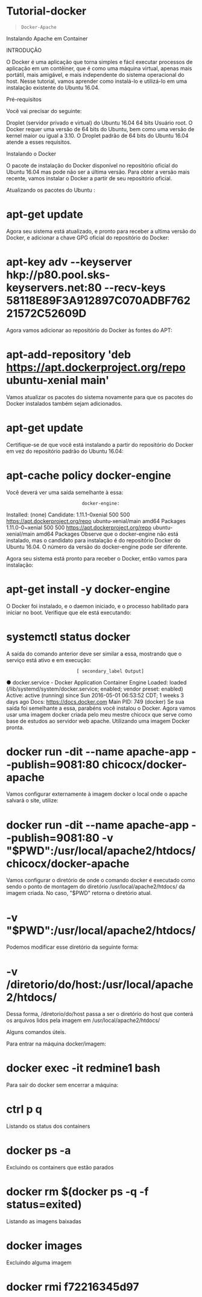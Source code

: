 # Tutorial-docker
>     Docker-Apache

Instalando Apache em Container


INTRODUÇÃO

O Docker é uma aplicação que torna simples e fácil executar processos de aplicação em um contêiner, que é como uma máquina virtual, apenas mais portátil, mais amigável, e mais independente do sistema operacional do host. Nesse tutorial, vamos aprender como instalá-lo e utilizá-lo em uma instalação existente do Ubuntu 16.04.


Pré-requisitos

Você vai precisar do seguinte:

Droplet (servidor privado e virtual) do Ubuntu 16.04 64 bits Usuário root. O Docker requer uma versão de 64 bits do Ubuntu, bem como uma versão de kernel maior ou igual a 3.10. O Droplet padrão de 64 bits do Ubuntu 16.04 atende a esses requisitos.

Instalando o Docker

O pacote de instalação do Docker disponível no repositório oficial do Ubuntu 16.04 mas pode não ser a última versão. Para obter a versão mais recente, vamos instalar o Docker a partir de seu repositório oficial.

Atualizando os pacotes do Ubuntu :

# apt-get update
Agora seu sistema está atualizado, e pronto para receber a ultima versão do Docker, e adicionar a chave GPG oficial do repositório do Docker:

# apt-key adv --keyserver hkp://p80.pool.sks-keyservers.net:80 --recv-keys 58118E89F3A912897C070ADBF76221572C52609D
Agora vamos adicionar ao repositório do Docker às fontes do APT:

# apt-add-repository 'deb https://apt.dockerproject.org/repo ubuntu-xenial main'
Vamos atualizar os pacotes do sistema novamente para que os pacotes do Docker instalados também sejam adicionados.

# apt-get update
Certifique-se de que você está instalando a partir do repositório do Docker em vez do repositório padrão do Ubuntu 16.04:

# apt-cache policy docker-engine
Você deverá ver uma saída semelhante à essa:

                                docker-engine:
Installed: (none)
Candidate: 1.11.1-0xenial 500
500 https://apt.dockerproject.org/repo ubuntu-xenial/main amd64 Packages
1.11.0-0~xenial 500
500 https://apt.dockerproject.org/repo ubuntu-xenial/main amd64 Packages
Observe que o docker-engine não está instalado, mas o candidato para instalação é do repositório Docker do Ubuntu 16.04. O número da versão do docker-engine pode ser diferente.

Agora seu sistema está pronto para receber o Docker, então vamos para instalação:

# apt-get install -y docker-engine
O Docker foi instalado, e o daemon iniciado, e o processo habilitado para iniciar no boot. Verifique que ele está executando:

# systemctl status docker
A saída do comando anterior deve ser similar a essa, mostrando que o serviço está ativo e em execução:

                              [ secondary_label Output]
● docker.service - Docker Application Container Engine
Loaded: loaded (/lib/systemd/system/docker.service; enabled; vendor preset: enabled)
Active: active (running) since Sun 2016-05-01 06:53:52 CDT; 1 weeks 3 days ago
Docs: https://docs.docker.com
Main PID: 749 (docker)
Se sua saída foi semelhante a essa, parabéns você instalou o Docker. Agora vamos usar uma imagem docker criada pelo meu mestre chicocx que serve como base de estudos ao servidor web apache. Utilizando uma imagem Docker pronta.

# docker run -dit --name apache-app --publish=9081:80 chicocx/docker-apache
Vamos configurar externamente à imagem docker o local onde o apache salvará o site, utilize:

# docker run -dit --name apache-app --publish=9081:80 -v "$PWD":/usr/local/apache2/htdocs/ chicocx/docker-apache
Vamos configurar o diretório de onde o comando docker é executado como sendo o ponto de montagem do diretório /usr/local/apache2/htdocs/ da imagem criada. No caso, "$PWD" retorna o diretório atual.

# -v "$PWD":/usr/local/apache2/htdocs/
Podemos modificar esse diretório da seguinte forma:

# -v /diretorio/do/host:/usr/local/apache2/htdocs/
Dessa forma, /diretorio/do/host passa a ser o diretório do host que conterá os arquivos lidos pela imagem em /usr/local/apache2/htdocs/

Alguns comandos úteis.

Para entrar na máquina docker/imagem:

 # docker exec -it redmine1 bash
Para sair do docker sem encerrar a máquina:

# ctrl p q
Listando os status dos containers

# docker ps -a
Excluindo os containers que estão parados

# docker rm $(docker ps -q -f status=exited)
Listando as imagens baixadas

# docker images
Excluindo alguma imagem

# docker rmi f72216345d97
